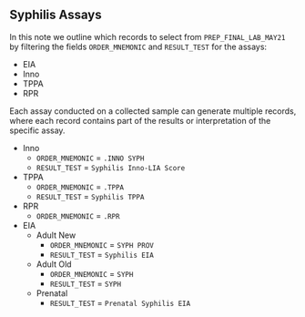 Syphilis Assays
---------------

In this note we outline which records to select from `PREP_FINAL_LAB_MAY21` by filtering the
fields `ORDER_MNEMONIC` and `RESULT_TEST` for the assays:

* EIA
* Inno
* TPPA
* RPR

Each assay conducted on a collected sample can generate multiple records, where each record
contains part of the results or interpretation of the specific assay.

* Inno
  * `ORDER_MNEMONIC` = `.INNO SYPH`
  * `RESULT_TEST` = `Syphilis Inno-LIA Score`
* TPPA
  * `ORDER_MNEMONIC` = `.TPPA`
  * `RESULT_TEST` = `Syphilis TPPA`
* RPR
  * `ORDER_MNEMONIC` = `.RPR`
* EIA
  * Adult New
    * `ORDER_MNEMONIC` = `SYPH PROV`
    * `RESULT_TEST` = `Syphilis EIA`
  * Adult Old
    * `ORDER_MNEMONIC` = `SYPH`
    * `RESULT_TEST` = `SYPH`
  * Prenatal
    * `RESULT_TEST` = `Prenatal Syphilis EIA`
